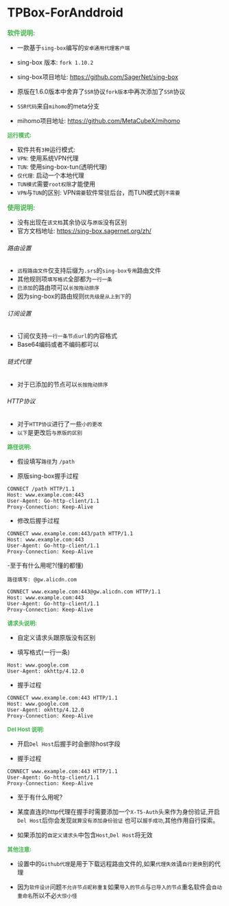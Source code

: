 # TPBox-ForAnddroid

<span style="color: #41b349; font-size: 15px; font-weight: bold;">软件说明:</span>

- 一款基于`sing-box`编写的`安卓通用代理客户端`
- sing-box 版本: `fork 1.10.2`
- sing-box项目地址: https://github.com/SagerNet/sing-box

- 原版在1.6.0版本中舍弃了`SSR`协议`fork版本`中再次添加了`SSR`协议
- `SSR代码`来自`mihomo`的meta分支
- mihomo项目地址: https://github.com/MetaCubeX/mihomo

<span style="color: #41b349; font-size: 13px; font-weight: bold;">运行模式:</span>

- 软件共有`3种`运行模式:
- `VPN`: 使用系统VPN代理
- `TUN`: 使用sing-box-tun(透明代理)
- `仅代理`: 启动一个本地代理
- `TUN模式`需要`root权限`才能使用
- `VPN`与`TUN`的区别: VPN`需要`软件常驻后台，而TUN模式则`不需要`

<span style="color: #41b349; font-size: 15px; font-weight: bold;">使用说明:</span>

- 没有出现在`该文档`其余协议与`原版`没有区别
- 官方文档地址: https://sing-box.sagernet.org/zh/

###### 路由设置

- `远程路由文件`仅支持后缀为`.srs`的`sing-box专用`路由文件
- 其他规则项`填写格式`全部都为`一行一条`
- `已添加`的路由项可以`长按拖动排序`
- 因为sing-box的路由规则`优先级是从上到下`的

###### 订阅设置

- 订阅仅支持`一行一条节点url`的内容格式
- Base64编码或者不编码都可以

###### 链式代理

- 对于已添加的节点可以`长按拖动排序`

###### HTTP协议

- 对于`HTTP协议`进行了一些`小的更改`
- `以下`是更改后`与原版的区别`

<span style="color: #41b349; font-size: 13px; font-weight: bold;">路径说明:</span>

- 假设填写`路径`为 `/path`

- 原版sing-box握手过程

```plaintext
CONNECT /path HTTP/1.1
Host: www.example.com:443
User-Agent: Go-http-client/1.1
Proxy-Connection: Keep-Alive
```

- 修改后握手过程

```plaintext
CONNECT www.example.com:443/path HTTP/1.1
Host: www.example.com:443
User-Agent: Go-http-client/1.1
Proxy-Connection: Keep-Alive
```

-至于有什么用呢?(懂的都懂)

```plaintext
路径填写: @gw.alicdn.com

CONNECT www.example.com:443@gw.alicdn.com HTTP/1.1
Host: www.example.com:443
User-Agent: Go-http-client/1.1
Proxy-Connection: Keep-Alive
```

<span style="color: #41b349; font-size: 13px; font-weight: bold;">请求头说明:</span>

- 自定义请求头跟原版没有区别

- 填写格式(一行一条)

```plaintext
Host: www.google.com
User-Agent: okhttp/4.12.0
```

- 握手过程

```plaintext
CONNECT www.example.com:443 HTTP/1.1
Host: www.google.com
User-Agent: okhttp/4.12.0
Proxy-Connection: Keep-Alive
```

<span style="color: #41b349; font-size: 13px; font-weight: bold;">Del Host 说明:</span>

- 开启`Del Host`后握手时会删除host字段

- 握手过程

```plaintext
CONNECT www.example.com:443 HTTP/1.1
User-Agent: Go-http-client/1.1
Proxy-Connection: Keep-Alive
```

- 至于有什么用呢?

- 某度直连的http代理在握手时需要添加一个`X-T5-Auth`头来作为身份验证,开启`Del Host`后你会发现`就算没有添加身份验证`
  也可以`握手成功`,其他作用自行探索。

- 如果添加的`自定义请求头`中包含`Host`,`Del Host`将无效

<span style="color: #41b349; font-size: 13px; font-weight: bold;">其他注意:</span>

- 设置中的`Github代理`是用于下载远程路由文件的,如果`代理失效`请`自行更换`别的代理

- 因为`软件设计`问题`不允许节点昵称重复`如果`导入的节点`与`已导入的节点`重名软件会`自动重命名`所以不必`大惊小怪`
